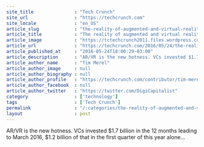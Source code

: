 ```yaml
---
site_title               : "Tech Crunch"
site_url                 : "https://techcrunch.com"
site_locale              : "en_US"
article_slug             : "the-reality-of-augmented-and-virtual-reality-venture-capital"
article_title            : "The reality of augmented and virtual reality venture capital"
article_image            : "https://tctechcrunch2011.files.wordpress.com/2016/05/shutterstock_407739757.jpg?w=764&h=400&crop=1"
article_url              : "https://techcrunch.com/2016/05/24/the-reality-of-augmented-and-virtual-reality-venture-capital/"
article_published_at     : "2016-05-24T18:00:29-03:00"
article_description      : "AR/VR is the new hotness. VCs invested $1.7 billion in the 12 months leading to March 2016, $1.2 billion of that in the first quarter of this year alone..."
article_author_name      : "Tim Merel"
article_author_image     : null
article_author_biography : null
article_author_profile   : "https://techcrunch.com/contributor/tim-merel/"
article_author_facebook  : null
article_author_twitter   : "https://twitter.com/DigiCapitalist"
category                 : ['technology']
tags                     : ['Tech Crunch']
permalink                : "/:categories/the-reality-of-augmented-and-virtual-reality-venture-capital/"
layout                   : post
---
```


AR/VR is the new hotness. VCs invested $1.7 billion in the 12 months leading to March 2016, $1.2 billion of that in the first quarter of this year alone...
